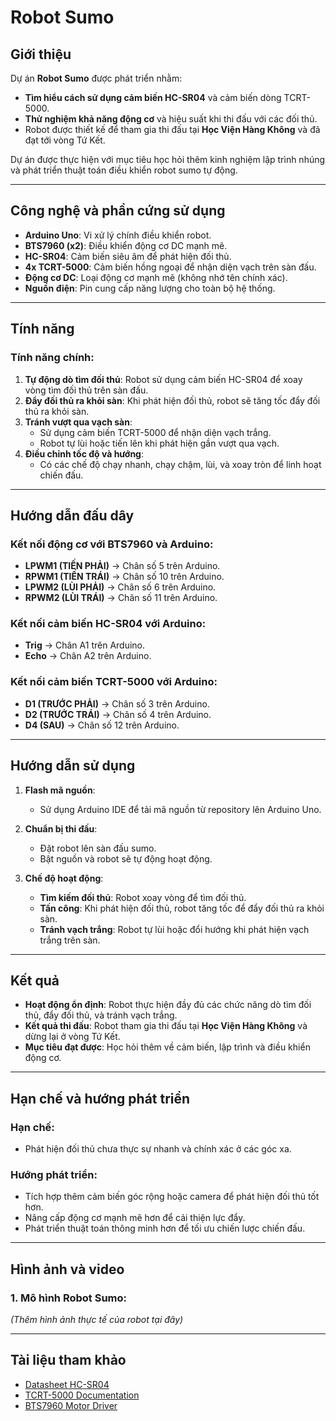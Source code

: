 # Robot Sumo

## Giới thiệu
Dự án **Robot Sumo** được phát triển nhằm:
- **Tìm hiểu cách sử dụng cảm biến HC-SR04** và cảm biến dòng TCRT-5000.
- **Thử nghiệm khả năng động cơ** và hiệu suất khi thi đấu với các đối thủ.
- Robot được thiết kế để tham gia thi đấu tại **Học Viện Hàng Không** và đã đạt tới vòng Tứ Kết.

Dự án được thực hiện với mục tiêu học hỏi thêm kinh nghiệm lập trình nhúng và phát triển thuật toán điều khiển robot sumo tự động.

---

## Công nghệ và phần cứng sử dụng
- **Arduino Uno**: Vi xử lý chính điều khiển robot.
- **BTS7960 (x2)**: Điều khiển động cơ DC mạnh mẽ.
- **HC-SR04**: Cảm biến siêu âm để phát hiện đối thủ.
- **4x TCRT-5000**: Cảm biến hồng ngoại để nhận diện vạch trên sàn đấu.
- **Động cơ DC**: Loại động cơ mạnh mẽ (không nhớ tên chính xác).
- **Nguồn điện**: Pin cung cấp năng lượng cho toàn bộ hệ thống.

---

## Tính năng
### Tính năng chính:
1. **Tự động dò tìm đối thủ**: Robot sử dụng cảm biến HC-SR04 để xoay vòng tìm đối thủ trên sàn đấu.
2. **Đẩy đối thủ ra khỏi sàn**: Khi phát hiện đối thủ, robot sẽ tăng tốc đẩy đối thủ ra khỏi sàn.
3. **Tránh vượt qua vạch sàn**:
   - Sử dụng cảm biến TCRT-5000 để nhận diện vạch trắng.
   - Robot tự lùi hoặc tiến lên khi phát hiện gần vượt qua vạch.
4. **Điều chỉnh tốc độ và hướng**:
   - Có các chế độ chạy nhanh, chạy chậm, lùi, và xoay tròn để linh hoạt chiến đấu.

---

## Hướng dẫn đấu dây
### Kết nối động cơ với BTS7960 và Arduino:
- **LPWM1 (TIẾN PHẢI)** → Chân số 5 trên Arduino.
- **RPWM1 (TIẾN TRÁI)** → Chân số 10 trên Arduino.
- **LPWM2 (LÙI PHẢI)** → Chân số 6 trên Arduino.
- **RPWM2 (LÙI TRÁI)** → Chân số 11 trên Arduino.

### Kết nối cảm biến HC-SR04 với Arduino:
- **Trig** → Chân A1 trên Arduino.
- **Echo** → Chân A2 trên Arduino.

### Kết nối cảm biến TCRT-5000 với Arduino:
- **D1 (TRƯỚC PHẢI)** → Chân số 3 trên Arduino.
- **D2 (TRƯỚC TRÁI)** → Chân số 4 trên Arduino.
- **D4 (SAU)** → Chân số 12 trên Arduino.

---

## Hướng dẫn sử dụng
1. **Flash mã nguồn**:
   - Sử dụng Arduino IDE để tải mã nguồn từ repository lên Arduino Uno.

2. **Chuẩn bị thi đấu**:
   - Đặt robot lên sàn đấu sumo.
   - Bật nguồn và robot sẽ tự động hoạt động.

3. **Chế độ hoạt động**:
   - **Tìm kiếm đối thủ**: Robot xoay vòng để tìm đối thủ.
   - **Tấn công**: Khi phát hiện đối thủ, robot tăng tốc để đẩy đối thủ ra khỏi sàn.
   - **Tránh vạch trắng**: Robot tự lùi hoặc đổi hướng khi phát hiện vạch trắng trên sàn.

---

## Kết quả
- **Hoạt động ổn định**: Robot thực hiện đầy đủ các chức năng dò tìm đối thủ, đẩy đối thủ, và tránh vạch trắng.
- **Kết quả thi đấu**: Robot tham gia thi đấu tại **Học Viện Hàng Không** và dừng lại ở vòng Tứ Kết.
- **Mục tiêu đạt được**: Học hỏi thêm về cảm biến, lập trình và điều khiển động cơ.

---

## Hạn chế và hướng phát triển
### Hạn chế:
- Phát hiện đối thủ chưa thực sự nhanh và chính xác ở các góc xa.

### Hướng phát triển:
- Tích hợp thêm cảm biến góc rộng hoặc camera để phát hiện đối thủ tốt hơn.
- Nâng cấp động cơ mạnh mẽ hơn để cải thiện lực đẩy.
- Phát triển thuật toán thông minh hơn để tối ưu chiến lược chiến đấu.

---

## Hình ảnh và video
### 1. Mô hình Robot Sumo:
*(Thêm hình ảnh thực tế của robot tại đây)*

---

## Tài liệu tham khảo
- [Datasheet HC-SR04](https://example.com/hc-sr04-datasheet)
- [TCRT-5000 Documentation](https://example.com/tcrt5000-docs)
- [BTS7960 Motor Driver](https://example.com/bts7960-docs)
